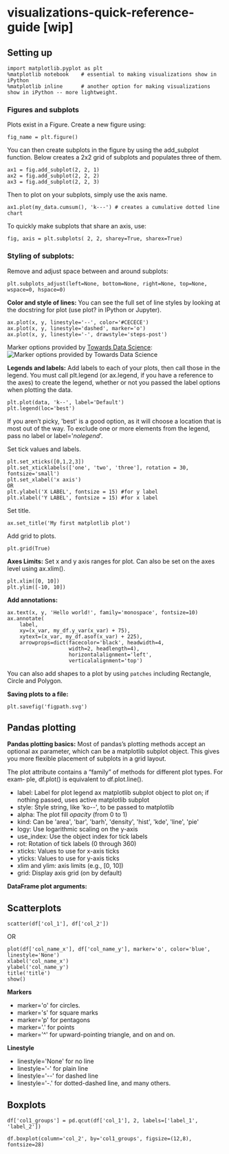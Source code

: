 
# visualizations-quick-reference-guide [wip]

## Setting up

    import matplotlib.pyplot as plt
    %matplotlib notebook 	# essential to making visualizations show in iPython
    %matplotlib inline 		# another option for making visualizations show in iPython -- more lightweight.

### Figures and subplots
Plots exist in a Figure. Create a new figure using:

    fig_name = plt.figure()

You can then create subplots in the figure by using the add_subplot function. Below creates a 2x2 grid of subplots and populates three of them.

    ax1 = fig.add_subplot(2, 2, 1) 
    ax2 = fig.add_subplot(2, 2, 2) 
    ax3 = fig.add_subplot(2, 2, 3)

Then to plot on your subplots, simply use the axis name.

    ax1.plot(my_data.cumsum(), 'k---') # creates a cumulative dotted line chart

To quickly make subplots that share an axis, use:

    fig, axis = plt.subplots( 2, 2, sharey=True, sharex=True)

### Styling of subplots:
Remove and adjust space between and around subplots:

    plt.subplots_adjust(left=None, bottom=None, right=None, top=None, wspace=0, hspace=0)

**Color and style of lines:**
You can see the full set of line styles by looking at the docstring for plot (use plot? in IPython or Jupyter).

    ax.plot(x, y, linestyle='--', color='#CECECE')
    ax.plot(x, y, linestyle='dashed', marker='o')
    ax.plot(x, y, linestyle='-', drawstyle='steps-post')

Marker options provided by [Towards Data Science](https://towardsdatascience.com/all-your-matplotlib-questions-answered-420dd95cb4ff):
![Marker options provided by Towards Data Science](https://cdn-images-1.medium.com/max/1600/1*j9c5-jeNtFSomokdYMeaiA.png)

**Legends and labels:**
Add labels to each of your plots, then call those in the legend. You must call plt.legend (or ax.legend, if you have a reference to the axes) to create the legend, whether or not you passed the label options when plotting the data.

    plt.plot(data, 'k--', label='Default')
    plt.legend(loc='best')
If you aren’t picky, 'best' is a good option, as it will choose a location that is most out of the way. To exclude one or more elements from the legend, pass no label or label='_nolegend_'.

Set tick values and labels.

    plt.set_xticks([0,1,2,3])
    plt.set_xticklabels(['one', 'two', 'three'], rotation = 30, fontsize='small')
    plt.set_xlabel('x axis')
    OR
    plt.ylabel('X LABEL', fontsize = 15) #for y label  
    plt.xlabel('Y LABEL', fontsize = 15) #for x label

Set title.

    ax.set_title('My first matplotlib plot')
Add grid to plots.

    plt.grid(True)

**Axes Limits:**
Set x and y axis ranges for plot. Can also be set on the axes level using ax.xlim().

    plt.xlim([0, 10])
    plt.ylim([-10, 10])

**Add annotations:**

    ax.text(x, y, 'Hello world!', family='monospace', fontsize=10)
    ax.annotate(
	    label, 
	    xy=(x_var, my_df.y_var(x_var) + 75), 
	    xytext=(x_var, my_df.asof(x_var) + 225), 
	    arrowprops=dict(facecolor='black', headwidth=4, 
					    width=2, headlength=4), 
					    horizontalalignment='left', 
					    verticalalignment='top')

You can also add shapes to a plot by using `patches` including Rectangle, Circle and Polygon.

**Saving plots to a file:**

    plt.savefig('figpath.svg')

## Pandas plotting

**Pandas plotting basics:**
Most of pandas’s plotting methods accept an optional ax parameter, which can be a matplotlib subplot object. This gives you more flexible placement of subplots in a grid layout.

The plot attribute contains a “family” of methods for different plot types. For exam‐ ple, df.plot() is equivalent to df.plot.line(). 
- label: Label for plot legend ax matplotlib subplot object to plot on; if nothing passed, uses active matplotlib subplot 
- style: Style string, like 'ko--', to be passed to matplotlib 
- alpha: The plot fill *opacity* (from 0 to 1) 
- kind: Can be 'area', 'bar', 'barh', 'density', 'hist', 'kde', 'line', 'pie' 
- logy: Use logarithmic scaling on the y-axis 
- use_index: Use the object index for tick labels 
- rot: Rotation of tick labels (0 through 360) 
- xticks: Values to use for x-axis ticks 
- yticks: Values to use for y-axis ticks 
- xlim and ylim: axis limits (e.g., [0, 10]) 
- grid: Display axis grid (on by default)

**DataFrame plot arguments:**


## Scatterplots

    scatter(df['col_1'], df['col_2'])

OR 

    plot(df['col_name_x'], df['col_name_y'], marker='o', color='blue', linestyle='None')
    xlabel('col_name_x')
    ylabel('col_name_y')
    title('title')
    show()

**Markers**
-   marker='o' for circles. 
-   marker='s' for square marks
-   marker='p' for pentagons
-   marker='.' for points
-   marker='^' for upward-pointing triangle, and on and on.

**Linestyle**
-   linestyle='None' for no line
-   linestyle='-' for plain line
-   linestyle='--' for dashed line
-   linestyle='-.' for dotted-dashed line, and many others.

## Boxplots

    df['col1_groups'] = pd.qcut(df['col_1'], 2, labels=['label_1', 'label_2'])
    
    df.boxplot(column='col_2', by='col1_groups', figsize=(12,8), fontsize=28)




<!--stackedit_data:
eyJoaXN0b3J5IjpbMTM2Nzg0MzcxMCwxNDY5MTMzMDg2LC0yMD
A3NDU5NTQ0LC0yMTE0MDA2NDA2LC0xNjg2Mzc3NTc5LC05NzEx
OTYzODIsNDE1NjIwMjQ4LDkzNTk0OTQxNywxNTM2NDU0NDQyLD
IwNjkzMjU1ODZdfQ==
-->